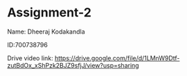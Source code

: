 # Assignment-2

Name: Dheeraj Kodakandla

ID:700738796

Drive video link:  https://drive.google.com/file/d/1LMnW9Dtf-zutBdOx_xShPzk2BJZ9sfjJ/view?usp=sharing

